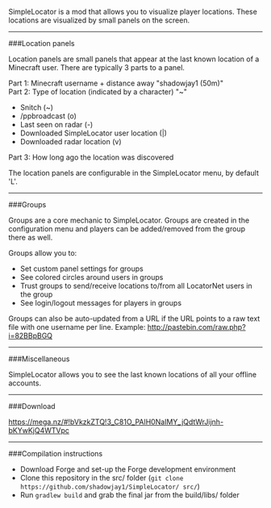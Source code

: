 SimpleLocator is a mod that allows you to visualize player locations. These locations are visualized by small panels on the screen.

---

###Location panels

Location panels are small panels that appear at the last known location of a Minecraft user. There are typically 3 parts to a panel.

Part 1: Minecraft username + distance away "shadowjay1 (50m)"  
Part 2: Type of location (indicated by a character) "~"

- Snitch (~)
- /ppbroadcast (o)
- Last seen on radar (-)
- Downloaded SimpleLocator user location (|)
- Downloaded radar location (v)

Part 3: How long ago the location was discovered

The location panels are configurable in the SimpleLocator menu, by default 'L'.

---

###Groups

Groups are a core mechanic to SimpleLocator. Groups are created in the configuration menu and players can be added/removed from the group there as well.

Groups allow you to:

- Set custom panel settings for groups
- See colored circles around users in groups
- Trust groups to send/receive locations to/from all LocatorNet users in the group
- See login/logout messages for players in groups

Groups can also be auto-updated from a URL if the URL points to a raw text file with one username per line. Example: http://pastebin.com/raw.php?i=82BBpBGQ

---

###Miscellaneous

SimpleLocator allows you to see the last known locations of all your offline accounts.

---

###Download

https://mega.nz/#!bVkzkZTQ!3_C81O_PAlH0NaIMY_jQdtWrJijnh-bKYwKjQ4WTVpc

---

###Compilation instructions

- Download Forge and set-up the Forge development environment
- Clone this repository in the src/ folder (```git clone https://github.com/shadowjay1/SimpleLocator/ src/```)
- Run ```gradlew build``` and grab the final jar from the build/libs/ folder
